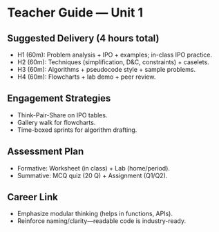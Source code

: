 # Teacher Guide — Unit 1

## Suggested Delivery (4 hours total)
- H1 (60m): Problem analysis + IPO + examples; in-class IPO practice.
- H2 (60m): Techniques (simplification, D&C, constraints) + caselets.
- H3 (60m): Algorithms + pseudocode style + sample problems.
- H4 (60m): Flowcharts + lab demo + peer review.

## Engagement Strategies
- Think-Pair-Share on IPO tables.
- Gallery walk for flowcharts.
- Time-boxed sprints for algorithm drafting.

## Assessment Plan
- Formative: Worksheet (in class) + Lab (home/period).  
- Summative: MCQ quiz (20 Q) + Assignment (Q1/Q2).

## Career Link
- Emphasize modular thinking (helps in functions, APIs).  
- Reinforce naming/clarity—readable code is industry-ready.

